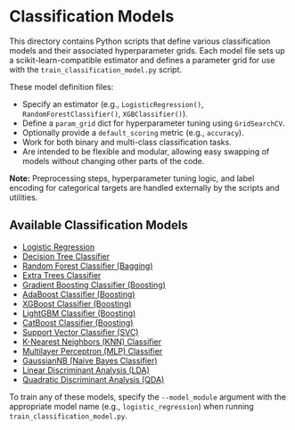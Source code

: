 # Classification Models

This directory contains Python scripts that define various classification models and their associated hyperparameter grids. Each model file sets up a scikit-learn-compatible estimator and defines a parameter grid for use with the `train_classification_model.py` script.

These model definition files:
- Specify an estimator (e.g., `LogisticRegression()`, `RandomForestClassifier()`, `XGBClassifier()`).
- Define a `param_grid` dict for hyperparameter tuning using `GridSearchCV`.
- Optionally provide a `default_scoring` metric (e.g., `accuracy`).
- Work for both binary and multi-class classification tasks.
- Are intended to be flexible and modular, allowing easy swapping of models without changing other parts of the code.

**Note:** Preprocessing steps, hyperparameter tuning logic, and label encoding for categorical targets are handled externally by the scripts and utilities.

## Available Classification Models

- [Logistic Regression](models/supervised/classification/logistic_regression.py)
- [Decision Tree Classifier](models/supervised/classification/decision_tree_classifier.py)
- [Random Forest Classifier (Bagging)](models/supervised/classification/random_forest_classifier.py)
- [Extra Trees Classifier](models/supervised/classification/extra_trees_classifier.py)
- [Gradient Boosting Classifier (Boosting)](models/supervised/classification/gradient_boosting_classifier.py)
- [AdaBoost Classifier (Boosting)](models/supervised/classification/adaboost_classifier.py)
- [XGBoost Classifier (Boosting)](models/supervised/classification/xgboost_classifier.py)
- [LightGBM Classifier (Boosting)](models/supervised/classification/lightgbm_classifier.py)
- [CatBoost Classifier (Boosting)](models/supervised/classification/catboost_classifier.py)
- [Support Vector Classifier (SVC)](models/supervised/classification/svc.py)
- [K-Nearest Neighbors (KNN) Classifier](models/supervised/classification/knn_classifier.py)
- [Multilayer Perceptron (MLP) Classifier](models/supervised/classification/mlp_classifier.py)
- [GaussianNB (Naive Bayes Classifier)](models/supervised/classification/gaussian_nb.py)
- [Linear Discriminant Analysis (LDA)](models/supervised/classification/linear_discriminant_analysis.py)
- [Quadratic Discriminant Analysis (QDA)](models/supervised/classification/quadratic_discriminant_analysis.py)

To train any of these models, specify the `--model_module` argument with the appropriate model name (e.g., `logistic_regression`) when running `train_classification_model.py`.
